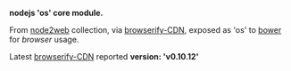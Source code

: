 **nodejs 'os' core module.**

From [node2web](http://github.com/anodynos/node2web) collection,
via [browserify-CDN](http://wzrd.in/),
exposed as 'os' to [bower](http://bower.io) for *browser* usage.

Latest [browserify-CDN](http://wzrd.in/) reported **version: 'v0.10.12'**